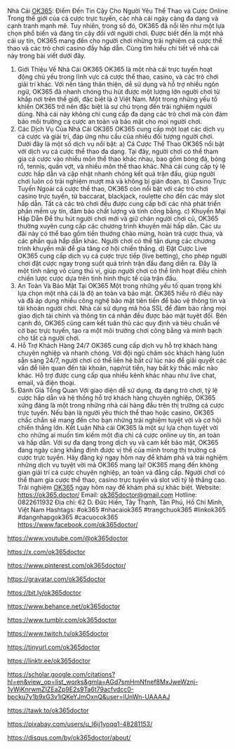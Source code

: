 Nhà Cái [OK365](https://ok365.doctor/): Điểm Đến Tin Cậy Cho Người Yêu Thể Thao và Cược Online
Trong thế giới của cá cược trực tuyến, các nhà cái ngày càng đa dạng và cạnh tranh mạnh mẽ. Tuy nhiên, trong số đó, OK365 đã nổi lên như một lựa chọn phổ biến và đáng tin cậy đối với người chơi. Được biết đến là một nhà cái uy tín, OK365 mang đến cho người chơi những trải nghiệm cá cược thể thao và các trò chơi casino đầy hấp dẫn. Cùng tìm hiểu chi tiết về nhà cái này trong bài viết dưới đây.
1. Giới Thiệu Về Nhà Cái OK365
OK365 là một nhà cái trực tuyến hoạt động chủ yếu trong lĩnh vực cá cược thể thao, casino, và các trò chơi giải trí khác. Với nền tảng thân thiện, dễ sử dụng và hỗ trợ nhiều ngôn ngữ, OK365 đã nhanh chóng thu hút được một lượng lớn người chơi từ khắp nơi trên thế giới, đặc biệt là ở Việt Nam.
Một trong những yếu tố khiến OK365 trở nên đặc biệt là sự chú trọng đến trải nghiệm người dùng. Nhà cái này không chỉ cung cấp đa dạng các trò chơi mà còn đảm bảo môi trường cá cược an toàn và bảo mật cho mọi người chơi.
2. Các Dịch Vụ Của Nhà Cái OK365
OK365 cung cấp một loạt các dịch vụ cá cược và giải trí, đáp ứng nhu cầu của nhiều đối tượng người chơi. Dưới đây là một số dịch vụ nổi bật:
a) Cá Cược Thể Thao
OK365 nổi bật với dịch vụ cá cược thể thao đa dạng. Tại đây, người chơi có thể tham gia cá cược vào nhiều môn thể thao khác nhau, bao gồm bóng đá, bóng rổ, tennis, quần vợt, và nhiều môn thể thao khác. Nhà cái cung cấp tỷ lệ cược hấp dẫn và cập nhật nhanh chóng kết quả trận đấu, giúp người chơi luôn có trải nghiệm mượt mà và không bị gián đoạn.
b) Casino Trực Tuyến
Ngoài cá cược thể thao, OK365 còn nổi bật với các trò chơi casino trực tuyến, từ baccarat, blackjack, roulette cho đến các máy slot hấp dẫn. Tất cả các trò chơi đều được cung cấp bởi các nhà phát triển phần mềm uy tín, đảm bảo chất lượng và tính công bằng.
c) Khuyến Mại Hấp Dẫn
Để thu hút người chơi mới và giữ chân người chơi cũ, OK365 thường xuyên cung cấp các chương trình khuyến mãi hấp dẫn. Các ưu đãi này có thể bao gồm tiền thưởng chào mừng, hoàn trả cược thua, và các phần quà hấp dẫn khác. Người chơi có thể tận dụng các chương trình khuyến mãi để gia tăng cơ hội chiến thắng.
d) Đặt Cược Live
OK365 cung cấp dịch vụ cá cược trực tiếp (live betting), cho phép người chơi đặt cược ngay trong suốt quá trình trận đấu đang diễn ra. Đây là một tính năng vô cùng thú vị, giúp người chơi có thể linh hoạt điều chỉnh chiến lược cược dựa trên tình hình thực tế của trận đấu.
3. An Toàn Và Bảo Mật Tại OK365
Một trong những yếu tố quan trọng khi lựa chọn một nhà cái là độ an toàn và bảo mật. OK365 hiểu rõ điều này và đã áp dụng nhiều công nghệ bảo mật tiên tiến để bảo vệ thông tin và tài khoản người chơi. Nhà cái sử dụng mã hóa SSL để đảm bảo rằng mọi giao dịch tài chính và thông tin cá nhân đều được bảo mật tuyệt đối.
Bên cạnh đó, OK365 cũng cam kết tuân thủ các quy định và tiêu chuẩn về cờ bạc trực tuyến, tạo ra một môi trường chơi công bằng và minh bạch cho tất cả người chơi.
4. Hỗ Trợ Khách Hàng 24/7
OK365 cung cấp dịch vụ hỗ trợ khách hàng chuyên nghiệp và nhanh chóng. Với đội ngũ chăm sóc khách hàng luôn sẵn sàng 24/7, người chơi có thể liên hệ bất cứ lúc nào để giải quyết các vấn đề liên quan đến tài khoản, nạp/rút tiền, hay bất kỳ thắc mắc nào khác. Hỗ trợ được cung cấp qua nhiều kênh khác nhau như live chat, email, và điện thoại.
5. Đánh Giá Tổng Quan
Với giao diện dễ sử dụng, đa dạng trò chơi, tỷ lệ cược hấp dẫn và hệ thống hỗ trợ khách hàng chuyên nghiệp, OK365 xứng đáng là một trong những nhà cái hàng đầu trên thị trường cá cược trực tuyến. Nếu bạn là người yêu thích thể thao hoặc casino, OK365 chắc chắn sẽ mang đến cho bạn những trải nghiệm tuyệt vời và cơ hội chiến thắng lớn.
Kết Luận
Nhà cái OK365 là một sự lựa chọn tuyệt vời cho những ai muốn tìm kiếm một địa chỉ cá cược online uy tín, an toàn và hấp dẫn. Với sự đa dạng trong dịch vụ và cam kết bảo mật, OK365 đang ngày càng khẳng định được vị thế của mình trong thị trường cá cược trực tuyến.
Hãy đăng ký ngay hôm nay để khám phá và trải nghiệm những dịch vụ tuyệt vời mà OK365 mang lại!
OK365 mang đến không gian giải trí cá cược chuyên nghiệp, an toàn và đẳng cấp. Người chơi có thể tham gia cược thể thao, casino trực tuyến và slot với tỷ lệ thắng cao. Trải nghiệm [OK365](https://ok365.doctor/) ngay hôm nay để khám phá sự khác biệt.
Website: https://ok365.doctor/
Email: ok365doctor@gmail.com
Hotline: 0822611932
Địa chỉ: 62 D. Đức Hiền, Tây Thạnh, Tân Phú, Hồ Chí Minh, Việt Nam
Hashtags: #ok365 #nhacaiok365 #trangchuok365 #linkok365 #dangnhapgok365 #cacuocok365
https://www.facebook.com/ok365doctor/

https://www.youtube.com/@ok365doctor

https://x.com/ok365doctor

https://www.pinterest.com/ok365doctor/

https://gravatar.com/ok365doctor

https://bit.ly/ok365doctor

https://www.behance.net/ok365doctor

https://www.tumblr.com/ok365doctor

https://www.twitch.tv/ok365doctor

https://tinyurl.com/ok365doctor

https://linktr.ee/ok365doctor

https://scholar.google.com/citations?hl=en&view_op=list_works&gmla=AGd7smHmNfnef8MxJweWznj-1yWjKnrwmZIZEaZp9E2s9Ta6t79acfvdcc0-bpcku7y1b9xG3v1iQKeYJmOxnQ&user=lUnWn-UAAAAJ

https://tawk.to/ok365doctor

https://pixabay.com/users/u_l6ij1yoqq1-48281153/

https://disqus.com/by/ok365doctor/about/


